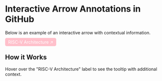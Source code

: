 
# Interactive Arrow Annotations in GitHub

<div class="arrow"> 
    
Below is an example of an interactive arrow with contextual information.

<div style="position: relative; display: inline-block; cursor: pointer;">
    <span style="background-color: pink; color: white; padding: 5px 10px; border-radius: 5px; position: relative;">
        RISC-V Architecture ↗
    </span>
    <div style="visibility: hidden; width: 200px; background-color: black; color: white; text-align: center; padding: 5px; border-radius: 6px; position: absolute; top: -50px; left: 50%; transform: translateX(-50%); opacity: 0; transition: opacity 0.3s;">
        This section discusses the RISC-V implementation details.
    </div>
</div>

## How it Works

Hover over the "RISC-V Architecture" label to see the tooltip with additional context.
